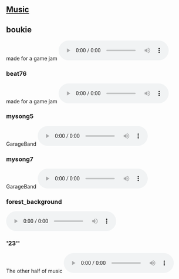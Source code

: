 ## [Music](../)
## boukie
made for a game jam
<audio controls loop><source src="boukie.ogg" type="audio/ogg"></audio>

### beat76
made for a game jam
<audio controls loop> <source src="beat76.ogg" type="audio/ogg"></audio>

### mysong5
GarageBand
<audio controls loop> <source src="mysong5.ogg" type="audio/ogg"> </audio>

### mysong7
GarageBand
<audio controls loop> <source src="mysong7.ogg" type="audio/ogg"> </audio>

### forest_background
<audio controls loop> <source src="forest_background.ogg" type="audio/ogg"></audio>

### '23''
The other half of music
<audio controls loop> <source src="'23''.ogg" type="audio/ogg"></audio>
